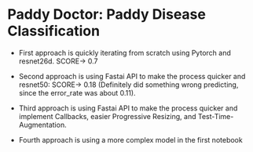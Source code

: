 # Paddy Doctor: Paddy Disease Classification

-    First approach is quickly iterating from scratch using Pytorch and resnet26d. SCORE-> 0.7 

-    Second approach is using Fastai API to make the process quicker and resnet50: SCORE-> 0.18 (Definitely did something wrong predicting, since the error_rate was about 0.11).

-    Third approach is using Fastai API to make the process quicker and implement Callbacks, easier        Progressive Resizing, and Test-Time-Augmentation.

-    Fourth approach is using a more complex model in the first notebook


